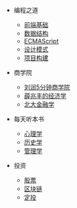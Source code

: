 * 编程之道
  * [前端基础](/coding/javascript/README.md)
  * [数据结构](/coding/data-structure/README.md)
  * [ECMAScript](/coding/ecmascript/README.md)
  * [设计模式](/coding/design-pattern/README.md)
  * [项目构建](/coding/project-build/README.md)

* 商学院
  * [刘润5分钟商学院](/commerce/mba-base/README.md)
  * [薛兆丰的经济学](themes.md)
  * [北大金融学](plugins.md)
  
* 每天听本书
  * [心理学](/book/psychology/README.md)
  * [历史学](themes.md)
  * [管理学](plugins.md)

* 投资
  * [股票](/coding/)
  * [区块链](more-pages.md)
  * [定投](custom-navbar.md)
